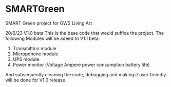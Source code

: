 # SMARTGreen
SMART Green project for GWS Living Art 

20/6/23 V1.0 beta
This is the base code that would suffice the project.
The following Modules will be adeed to V1.1 beta:

1. Transmittion module
2. Micropohone module
3. UPS module
4. Power monitor (Voltage Ampere power consumption battery life)

And subsequently cleaning the code, debugging and making it user
friendly will be done for V1.0 release
